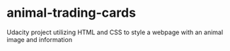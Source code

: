 # animal-trading-cards
Udacity project utilizing HTML and CSS to style a webpage with an animal image and information

